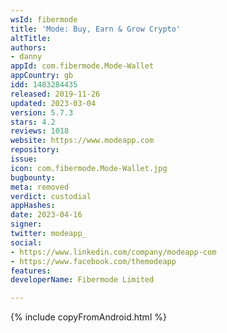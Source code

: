 ```yaml
---
wsId: fibermode
title: 'Mode: Buy, Earn & Grow Crypto'
altTitle: 
authors:
- danny
appId: com.fibermode.Mode-Wallet
appCountry: gb
idd: 1483284435
released: 2019-11-26
updated: 2023-03-04
version: 5.7.3
stars: 4.2
reviews: 1018
website: https://www.modeapp.com
repository: 
issue: 
icon: com.fibermode.Mode-Wallet.jpg
bugbounty: 
meta: removed
verdict: custodial
appHashes: 
date: 2023-04-16
signer: 
twitter: modeapp_
social:
- https://www.linkedin.com/company/modeapp-com
- https://www.facebook.com/themodeapp
features: 
developerName: Fibermode Limited

---
```


{% include copyFromAndroid.html %}
